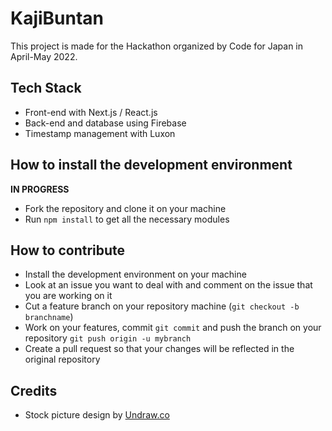 # KajiBuntan

This project is made for the Hackathon organized by Code for Japan in April-May 2022.

## Tech Stack

- Front-end with Next.js / React.js
- Back-end and database using Firebase
- Timestamp management with Luxon

## How to install the development environment

**IN PROGRESS**

- Fork the repository and clone it on your machine
- Run `npm install` to get all the necessary modules

## How to contribute

- Install the development environment on your machine
- Look at an issue you want to deal with and comment on the issue that you are working on it
- Cut a feature branch on your repository machine (`git checkout -b branchname`)
- Work on your features, commit `git commit` and push the branch on your repository `git push origin -u mybranch`
- Create a pull request so that your changes will be reflected in the original repository

## Credits

- Stock picture design by [Undraw.co](https://undraw.co/)

